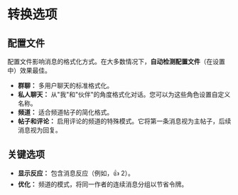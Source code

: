 # 转换选项

## 配置文件

配置文件影响消息的格式化方式。在大多数情况下，**自动检测配置文件**（在设置中）效果最佳。

- **群聊：** 多用户聊天的标准格式化。
- **私人聊天：** 从"我"和"伙伴"的角度格式化对话。您可以为这些角色设置自定义名称。
- **频道：** 适合频道帖子的简化格式。
- **帖子和评论：** 启用评论的频道的特殊模式。它将第一条消息视为主帖子，后续消息视为回复。

## 关键选项

- **显示反应：** 包含消息反应（例如，👍 2）。
- **优化：** 频道的模式，将同一作者的连续消息分组以节省令牌。
